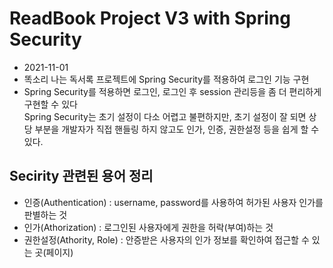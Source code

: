 # ReadBook Project V3 with Spring Security

* 2021-11-01
* 똑소리 나는 독서록 프로젝트에 Spring Security를 적용하여 로그인 기능 구현
* Spring Security를 적용하면 로그인, 로그인 후 session 관리등을 좀 더 편리하게 구현할 수 있다  
Spring Security는 초기 설정이 다소 어렵고 불편하지만, 초기 설정이 잘 되면 상당 부분을 개발자가 직접 핸들링 하지 않고도 인가, 인증, 권한설정 등을 쉽게 할 수 있다.

## Secirity 관련된 용어 정리
* 인증(Authentication) : username, password를 사용하여 허가된 사용자 인가를 판별하는 것
* 인가(Athorization) : 로그인된 사용자에게 권한을 허락(부여)하는 것
* 권한설정(Athority, Role) : 안증받은 사용자의 인가 정보를 확인하여 접근할 수 있는 곳(페이지)
